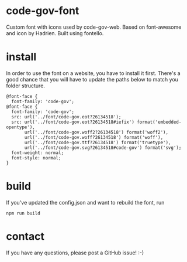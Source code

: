 # code-gov-font
Custom font with icons used by code-gov-web. Based on font-awesome and icon by Hadrien. Built using fontello.

# install
In order to use the font on a website, you have to install it first.
There's a good chance that you will have to update the paths below
to match you folder structure.
```
@font-face {
  font-family: 'code-gov';
@font-face {
  font-family: 'code-gov';
  src: url('../font/code-gov.eot?26134518');
  src: url('../font/code-gov.eot?26134518#iefix') format('embedded-opentype'),
       url('../font/code-gov.woff2?26134518') format('woff2'),
       url('../font/code-gov.woff?26134518') format('woff'),
       url('../font/code-gov.ttf?26134518') format('truetype'),
       url('../font/code-gov.svg?26134518#code-gov') format('svg');
  font-weight: normal;
  font-style: normal;
}
```

# build
If you've updated the config.json and want to rebuild the font, run
```
npm run build
```

# contact
If you have any questions, please post a GitHub issue! :-)